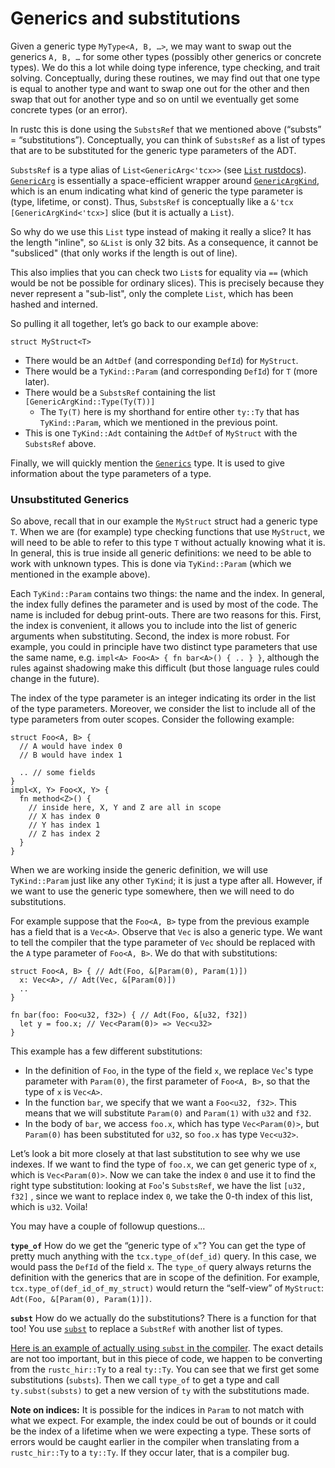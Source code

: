# Generics and substitutions

Given a generic type `MyType<A, B, …>`, we may want to swap out the generics `A, B, …` for some
other types (possibly other generics or concrete types). We do this a lot while doing type
inference, type checking, and trait solving. Conceptually, during these routines, we may find out
that one type is equal to another type and want to swap one out for the other and then swap that out
for another type and so on until we eventually get some concrete types (or an error).

In rustc this is done using the `SubstsRef` that we mentioned above (“substs” = “substitutions”).
Conceptually, you can think of `SubstsRef` as a list of types that are to be substituted for the
generic type parameters of the ADT.

`SubstsRef` is a type alias of `List<GenericArg<'tcx>>` (see [`List` rustdocs][list]).
[`GenericArg`] is essentially a space-efficient wrapper around [`GenericArgKind`], which is an enum
indicating what kind of generic the type parameter is (type, lifetime, or const).  Thus, `SubstsRef`
is conceptually like a `&'tcx [GenericArgKind<'tcx>]` slice (but it is actually a `List`).

[list]: https://doc.rust-lang.org/nightly/nightly-rustc/rustc_middle/ty/struct.List.html
[`GenericArg`]: https://doc.rust-lang.org/nightly/nightly-rustc/rustc_middle/ty/subst/struct.GenericArg.html
[`GenericArgKind`]: https://doc.rust-lang.org/nightly/nightly-rustc/rustc_middle/ty/subst/enum.GenericArgKind.html

So why do we use this `List` type instead of making it really a slice? It has the length "inline",
so `&List` is only 32 bits. As a consequence, it cannot be "subsliced" (that only works if the
length is out of line).

This also implies that you can check two `List`s for equality via `==` (which would be not be
possible for ordinary slices). This is precisely because they never represent a "sub-list", only the
complete `List`, which has been hashed and interned.

So pulling it all together, let’s go back to our example above:

```rust,ignore
struct MyStruct<T>
```

- There would be an `AdtDef` (and corresponding `DefId`) for `MyStruct`.
- There would be a `TyKind::Param` (and corresponding `DefId`) for `T` (more later).
- There would be a `SubstsRef` containing the list `[GenericArgKind::Type(Ty(T))]`
    - The `Ty(T)` here is my shorthand for entire other `ty::Ty` that has `TyKind::Param`, which we
      mentioned in the previous point.
- This is one `TyKind::Adt` containing the `AdtDef` of `MyStruct` with the `SubstsRef` above.

Finally, we will quickly mention the
[`Generics`](https://doc.rust-lang.org/nightly/nightly-rustc/rustc_middle/ty/struct.Generics.html) type. It
is used to give information about the type parameters of a type.

### Unsubstituted Generics

So above, recall that in our example the `MyStruct` struct had a generic type `T`. When we are (for
example) type checking functions that use `MyStruct`, we will need to be able to refer to this type
`T` without actually knowing what it is. In general, this is true inside all generic definitions: we
need to be able to work with unknown types. This is done via `TyKind::Param` (which we mentioned in
the example above).

Each `TyKind::Param` contains two things: the name and the index. In general, the index fully
defines the parameter and is used by most of the code. The name is included for debug print-outs.
There are two reasons for this. First, the index is convenient, it allows you to include into the
list of generic arguments when substituting. Second, the index is more robust. For example, you
could in principle have two distinct type parameters that use the same name, e.g. `impl<A> Foo<A> {
fn bar<A>() { .. } }`, although the rules against shadowing make this difficult (but those language
rules could change in the future).

The index of the type parameter is an integer indicating its order in the list of the type
parameters. Moreover, we consider the list to include all of the type parameters from outer scopes.
Consider the following example:

```rust,ignore
struct Foo<A, B> {
  // A would have index 0
  // B would have index 1

  .. // some fields
}
impl<X, Y> Foo<X, Y> {
  fn method<Z>() {
    // inside here, X, Y and Z are all in scope
    // X has index 0
    // Y has index 1
    // Z has index 2
  }
}
```

When we are working inside the generic definition, we will use `TyKind::Param` just like any other
`TyKind`; it is just a type after all. However, if we want to use the generic type somewhere, then
we will need to do substitutions.

For example suppose that the `Foo<A, B>` type from the previous example has a field that is a
`Vec<A>`. Observe that `Vec` is also a generic type. We want to tell the compiler that the type
parameter of `Vec` should be replaced with the `A` type parameter of `Foo<A, B>`. We do that with
substitutions:

```rust,ignore
struct Foo<A, B> { // Adt(Foo, &[Param(0), Param(1)])
  x: Vec<A>, // Adt(Vec, &[Param(0)])
  ..
}

fn bar(foo: Foo<u32, f32>) { // Adt(Foo, &[u32, f32])
  let y = foo.x; // Vec<Param(0)> => Vec<u32>
}
```

This example has a few different substitutions:

- In the definition of `Foo`, in the type of the field `x`, we replace `Vec`'s type parameter with
  `Param(0)`, the first parameter of `Foo<A, B>`, so that the type of `x` is `Vec<A>`.
- In the function `bar`, we specify that we want a `Foo<u32, f32>`. This means that we will
  substitute `Param(0)` and `Param(1)` with `u32` and `f32`.
- In the body of `bar`, we access `foo.x`, which has type `Vec<Param(0)>`, but `Param(0)` has been
  substituted for `u32`, so `foo.x` has type `Vec<u32>`.

Let’s look a bit more closely at that last substitution to see why we use indexes. If we want to
find the type of `foo.x`, we can get generic type of `x`, which is `Vec<Param(0)>`. Now we can take
the index `0` and use it to find the right type substitution: looking at `Foo`'s `SubstsRef`, we
have the list `[u32, f32]` , since we want to replace index `0`, we take the 0-th index of this
list, which is `u32`. Voila!

You may have a couple of followup questions…

 **`type_of`** How do we get the “generic type of `x`"? You can get the type of pretty much anything
 with the   `tcx.type_of(def_id)` query. In this case, we would pass the `DefId` of the field `x`.
 The `type_of` query always returns the definition with the generics that are in scope of the
 definition. For example, `tcx.type_of(def_id_of_my_struct)` would return the “self-view” of
 `MyStruct`: `Adt(Foo, &[Param(0), Param(1)])`.

**`subst`** How do we actually do the substitutions? There is a function for that too! You use
[`subst`](https://doc.rust-lang.org/nightly/nightly-rustc/rustc_middle/ty/subst/trait.Subst.html) to
replace a `SubstRef` with another list of types.

[Here is an example of actually using `subst` in the compiler][substex].  The exact details are not
too important, but in this piece of code, we happen to be converting from the `rustc_hir::Ty` to
a real `ty::Ty`. You can see that we first get some substitutions (`substs`).  Then we call
`type_of` to get a type and call `ty.subst(substs)` to get a new version of `ty` with
the substitutions made.

[substex]: https://github.com/rust-lang/rust/blob/597f432489f12a3f33419daa039ccef11a12c4fd/src/librustc_typeck/astconv.rs#L942-L953

**Note on indices:** It is possible for the indices in `Param` to not match with what we expect. For
example, the index could be out of bounds or it could be the index of a lifetime when we were
expecting a type. These sorts of errors would be caught earlier in the compiler when translating
from a `rustc_hir::Ty` to a `ty::Ty`. If they occur later, that is a compiler bug.


